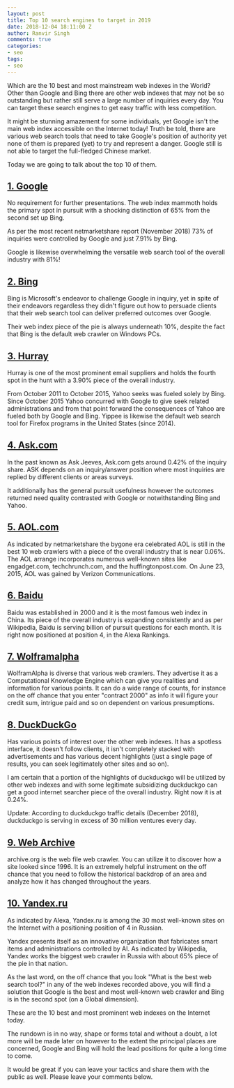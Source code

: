 ```yaml
---
layout: post
title: Top 10 search engines to target in 2019
date: 2018-12-04 18:11:00 Z
author: Ranvir Singh
comments: true
categories:
- seo
tags:
- seo
---
```


Which are the 10 best and most mainstream web indexes in the World? Other than Google and Bing there are other web indexes that may not be so outstanding but rather still serve a large number of inquiries every day. You can target these search engines to get easy traffic with less competition.

It might be stunning amazement for some individuals, yet Google isn't the main web index accessible on the Internet today! Truth be told, there are various web search tools that need to take Google's position of authority yet none of them is prepared (yet) to try and represent a danger. Google still is not able to target the full-fledged Chinese market.

Today we are going to talk about the top 10 of them.

## [1\. Google](http://google.com)

No requirement for further presentations. The web index mammoth holds the primary spot in pursuit with a shocking distinction of 65% from the second set up Bing.

As per the most recent netmarketshare report (November 2018) 73% of inquiries were controlled by Google and just 7.91% by Bing.

Google is likewise overwhelming the versatile web search tool of the overall industry with 81%!

## [2\. Bing](https://www.bing.com/)

Bing is Microsoft's endeavor to challenge Google in inquiry, yet in spite of their endeavors regardless they didn't figure out how to persuade clients that their web search tool can deliver preferred outcomes over Google.

Their web index piece of the pie is always underneath 10%, despite the fact that Bing is the default web crawler on Windows PCs.

## [3\. Hurray](/#)

Hurray is one of the most prominent email suppliers and holds the fourth spot in the hunt with a 3.90% piece of the overall industry.

From October 2011 to October 2015, Yahoo seeks was fueled solely by Bing. Since October 2015 Yahoo concurred with Google to give seek related administrations and from that point forward the consequences of Yahoo are fueled both by Google and Bing. Yippee is likewise the default web search tool for Firefox programs in the United States (since 2014).

## [4\. Ask.com](https://www.ask.com/)

In the past known as Ask Jeeves, Ask.com gets around 0.42% of the inquiry share. ASK depends on an inquiry/answer position where most inquiries are replied by different clients or areas surveys.

It additionally has the general pursuit usefulness however the outcomes returned need quality contrasted with Google or notwithstanding Bing and Yahoo.

## [5\. AOL.com](https://www.aol.com/)

As indicated by netmarketshare the bygone era celebrated AOL is still in the best 10 web crawlers with a piece of the overall industry that is near 0.06%. The AOL arrange incorporates numerous well-known sites like engadget.com, techchrunch.com, and the huffingtonpost.com. On June 23, 2015, AOL was gained by Verizon Communications.

## [6\. Baidu](https://www.baidu.com/)

Baidu was established in 2000 and it is the most famous web index in China. Its piece of the overall industry is expanding consistently and as per Wikipedia, Baidu is serving billion of pursuit questions for each month. It is right now positioned at position 4, in the Alexa Rankings.

## [7\. Wolframalpha](https://www.wolframalpha.com/)

WolframAlpha is diverse that various web crawlers. They advertise it as a Computational Knowledge Engine which can give you realities and information for various points. It can do a wide range of counts, for instance on the off chance that you enter "contract 2000" as info it will figure your credit sum, intrigue paid and so on dependent on various presumptions.

## [8\. DuckDuckGo](https://duckduckgo.com/)

Has various points of interest over the other web indexes. It has a spotless interface, it doesn't follow clients, it isn't completely stacked with advertisements and has various decent highlights (just a single page of results, you can seek legitimately other sites and so on).

I am certain that a portion of the highlights of duckduckgo will be utilized by other web indexes and with some legitimate subsidizing duckduckgo can get a good internet searcher piece of the overall industry. Right now it is at 0.24%.

Update: According to duckduckgo traffic details (December 2018), duckduckgo is serving in excess of 30 million ventures every day.

## [9\. Web Archive](http://web.archive.org/)

archive.org is the web file web crawler. You can utilize it to discover how a site looked since 1996\. It is an extremely helpful instrument on the off chance that you need to follow the historical backdrop of an area and analyze how it has changed throughout the years.

## [10\. Yandex.ru](https://yandex.ru/)

As indicated by Alexa, Yandex.ru is among the 30 most well-known sites on the Internet with a positioning position of 4 in Russian.

Yandex presents itself as an innovative organization that fabricates smart items and administrations controlled by AI. As indicated by Wikipedia, Yandex works the biggest web crawler in Russia with about 65% piece of the pie in that nation.

As the last word, on the off chance that you look "What is the best web search tool?" in any of the web indexes recorded above, you will find a solution that Google is the best and most well-known web crawler and Bing is in the second spot (on a Global dimension).

These are the 10 best and most prominent web indexes on the Internet today.

The rundown is in no way, shape or forms total and without a doubt, a lot more will be made later on however to the extent the principal places are concerned, Google and Bing will hold the lead positions for quite a long time to come.

It would be great if you can leave your tactics and share them with the public as well. Please leave your comments below.

